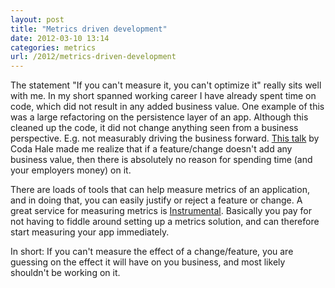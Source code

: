 ```yaml
---
layout: post
title: "Metrics driven development"
date: 2012-03-10 13:14
categories: metrics
url: /2012/metrics-driven-development
---
```


The statement "If you can't measure it, you can't optimize it" really sits well
with me. In my short spanned working career I have already
spent time on code, which did not result in any added business value. One example
of this was a large refactoring on the persistence layer of an app.
Although this cleaned up the code, it did not change anything seen from a
business perspective. E.g. not measurably driving the business forward.
[This talk](http://pivotallabs.com/talks/139-metrics-metrics-everywhere)
by Coda Hale made me realize that if a feature/change doesn't add any business value, then
there is absolutely no reason for spending time (and your employers money) on
it.

<!-- more -->

There are loads of tools that can help measure metrics of an application, and
in doing that, you can easily justify or reject a feature or change. A great
service for measuring metrics is [Instrumental](https://instrumentalapp.com/).
Basically you pay for not having to fiddle around setting up a metrics solution,
and can therefore start measuring your app immediately.

In short: If you can't measure the effect of a change/feature, you are guessing on
the effect it will have on you business, and most likely shouldn't be working on
it.
